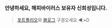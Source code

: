 ### 안녕하세요, 해피바이러스 보유자 신희성입니다.

> [포트폴리오](https://www.rallit.com/resumes/1308132@red27856374/%EC%8B%A0%ED%9D%AC%EC%84%B1](https://www.rallit.com/hub/resumes/1308132))와 [블로그](https://siniseong-blog.vercel.app/) 구경오세요 ◄:•D

